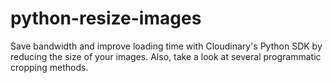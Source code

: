 # python-resize-images
Save bandwidth and improve loading time with Cloudinary's Python SDK by reducing the size of your images. Also, take a look at several programmatic cropping methods.
